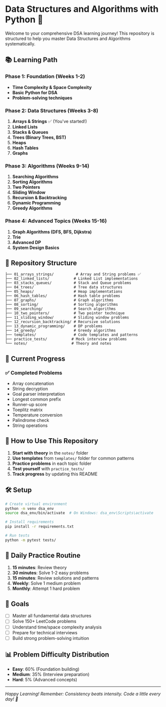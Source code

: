 # Data Structures and Algorithms with Python 🐍

Welcome to your comprehensive DSA learning journey! This repository is structured to help you master Data Structures and Algorithms systematically.

## 📚 Learning Path

### Phase 1: Foundation (Weeks 1-2)
- **Time Complexity & Space Complexity**
- **Basic Python for DSA**
- **Problem-solving techniques**

### Phase 2: Data Structures (Weeks 3-8)
1. **Arrays & Strings** ✅ (You've started!)
2. **Linked Lists**
3. **Stacks & Queues**
4. **Trees (Binary Trees, BST)**
5. **Heaps**
6. **Hash Tables**
7. **Graphs**

### Phase 3: Algorithms (Weeks 9-14)
1. **Searching Algorithms**
2. **Sorting Algorithms**
3. **Two Pointers**
4. **Sliding Window**
5. **Recursion & Backtracking**
6. **Dynamic Programming**
7. **Greedy Algorithms**

### Phase 4: Advanced Topics (Weeks 15-16)
1. **Graph Algorithms (DFS, BFS, Dijkstra)**
2. **Trie**
3. **Advanced DP**
4. **System Design Basics**

## 📁 Repository Structure

```
├── 01_arrays_strings/          # Array and String problems ✅
├── 02_linked_lists/           # Linked List implementations
├── 03_stacks_queues/          # Stack and Queue problems
├── 04_trees/                  # Tree data structures
├── 05_heaps/                  # Heap implementations
├── 06_hash_tables/            # Hash table problems
├── 07_graphs/                 # Graph algorithms
├── 08_sorting/                # Sorting algorithms
├── 09_searching/              # Search algorithms
├── 10_two_pointers/           # Two pointer technique
├── 11_sliding_window/         # Sliding window problems
├── 12_recursion_backtracking/ # Recursive solutions
├── 13_dynamic_programming/    # DP problems
├── 14_greedy/                 # Greedy algorithms
├── templates/                 # Code templates and patterns
├── practice_tests/           # Mock interview problems
└── notes/                    # Theory and notes
```

## 🎯 Current Progress

### ✅ Completed Problems
- Array concatenation
- String decryption
- Goal parser interpretation
- Longest common prefix
- Runner-up score
- Toeplitz matrix
- Temperature conversion
- Palindrome check
- String operations

## 📖 How to Use This Repository

1. **Start with theory** in the `notes/` folder
2. **Use templates** from `templates/` folder for common patterns
3. **Practice problems** in each topic folder
4. **Test yourself** with `practice_tests/`
5. **Track progress** by updating this README

## 🛠️ Setup

```bash
# Create virtual environment
python -m venv dsa_env
source dsa_env/bin/activate  # On Windows: dsa_env\Scripts\activate

# Install requirements
pip install -r requirements.txt

# Run tests
python -m pytest tests/
```

## 📝 Daily Practice Routine

1. **15 minutes**: Review theory
2. **30 minutes**: Solve 1-2 easy problems
3. **15 minutes**: Review solutions and patterns
4. **Weekly**: Solve 1 medium problem
5. **Monthly**: Attempt 1 hard problem

## 🎯 Goals

- [ ] Master all fundamental data structures
- [ ] Solve 150+ LeetCode problems
- [ ] Understand time/space complexity analysis
- [ ] Prepare for technical interviews
- [ ] Build strong problem-solving intuition

## 📊 Problem Difficulty Distribution

- **Easy**: 60% (Foundation building)
- **Medium**: 35% (Interview preparation)
- **Hard**: 5% (Advanced concepts)

---

*Happy Learning! Remember: Consistency beats intensity. Code a little every day! 🚀*
